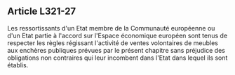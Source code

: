 Article L321-27
----
Les ressortissants d'un Etat membre de la Communauté européenne ou d'un Etat
partie à l'accord sur l'Espace économique européen sont tenus de respecter les
règles régissant l'activité de ventes volontaires de meubles aux enchères
publiques prévues par le présent chapitre sans préjudice des obligations non
contraires qui leur incombent dans l'Etat dans lequel ils sont établis.
